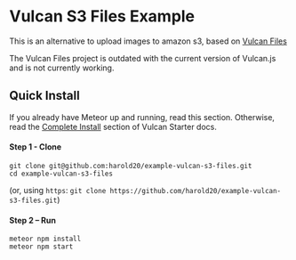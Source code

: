 # Vulcan S3 Files Example

This is an alternative to upload images to amazon s3, based on [Vulcan Files](https://github.com/OrigenStudio/vulcan-files)

The Vulcan Files project is outdated with the current version of Vulcan.js and is not currently working.

## Quick Install

If you already have Meteor up and running, read this section. Otherwise, read the [Complete Install](https://github.com/VulcanJS/Vulcan-Starter#complete-install) section of Vulcan Starter docs.

#### Step 1 - Clone

```
git clone git@github.com:harold20/example-vulcan-s3-files.git
cd example-vulcan-s3-files
```

(or, using `https`: `git clone https://github.com/harold20/example-vulcan-s3-files.git`)

#### Step 2 – Run

```
meteor npm install
meteor npm start
```
